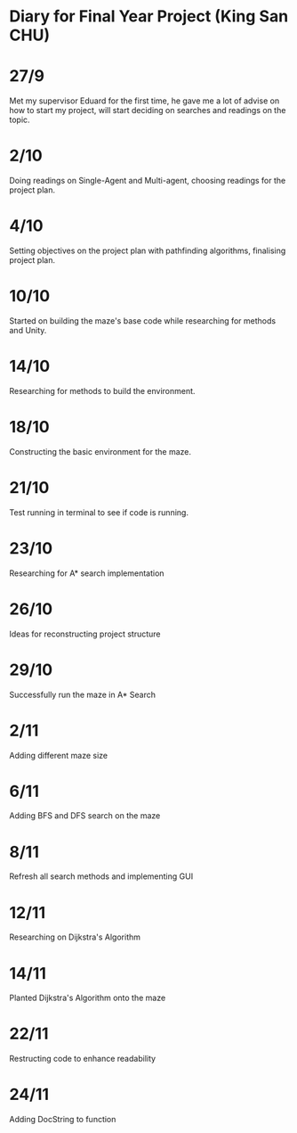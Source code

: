 # Diary for Final Year Project (King San CHU)

# 27/9

Met my supervisor Eduard for the first time, he gave me a lot of advise on how to start my project, will start deciding on searches and readings on the topic.

# 2/10 

Doing readings on Single-Agent and Multi-agent, choosing readings for the project plan.

# 4/10

Setting objectives on the project plan with pathfinding algorithms, finalising project plan.

# 10/10

Started on building the maze's base code while researching for methods and Unity.

# 14/10

Researching for methods to build the environment.

# 18/10

Constructing the basic environment for the maze.

# 21/10

Test running in terminal to see if code is running.

# 23/10 

Researching for A* search implementation

# 26/10

Ideas for reconstructing project structure

# 29/10

Successfully run the maze in A* Search

# 2/11

Adding different maze size

# 6/11

Adding BFS and DFS search on the maze

# 8/11 

Refresh all search methods and implementing GUI

# 12/11

Researching on Dijkstra's Algorithm

# 14/11

Planted Dijkstra's Algorithm onto the maze

# 22/11

Restructing code to enhance readability

# 24/11

Adding DocString to function